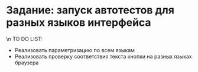# Задание: запуск автотестов для разных языков интерфейса
\n TO DO LIST:
- Реализовать параметризацию по всем языкам
- Реализовать проверку соответствия текста кнопки на разных языках браузера